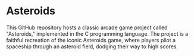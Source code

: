 # Asteroids
This GitHub repository hosts a classic arcade game project called "Asteroids," implemented in the C programming language. The project is a faithful recreation of the iconic Asteroids game, where players pilot a spaceship through an asteroid field, dodging their way to high scores.
